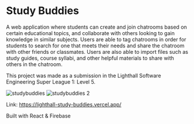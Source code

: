 # Study Buddies

A web application where students can create and join chatrooms based on certain educational topics, and collaborate with others looking to gain knowledge in similar subjects. 
Users are able to tag chatrooms in order for students to search for one that meets their needs and share the chatroom with other friends or classmates.
Users are also able to import files such as study guides, course syllabi, and other helpful materials to share with others in the chatroom.

This project was made as a submission in the Lighthall Software Engineering Super League 1: Level 5.

![studybuddies](https://github.com/KathyJDev/lighthall-study-buddies/assets/65245095/30605ae8-93fe-4f1f-927f-913396f7cfa3)
![studybuddies 2](https://github.com/KathyJDev/lighthall-study-buddies/assets/65245095/18c94d3d-5502-4292-8a93-8277e3a074b8)

Link: https://lighthall-study-buddies.vercel.app/

Built with React & Firebase
